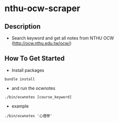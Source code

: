 # nthu-ocw-scraper

## Description

- Search keyword and get all notes from NTHU OCW (http://ocw.nthu.edu.tw/ocw/)

## How To Get Started
- Install packages
```
bundle install
```
- and run the ocwnotes
```
./bin/ocwnotes [course_keyword]
```
- example
```
./bin/ocwnotes '心理學'
```
